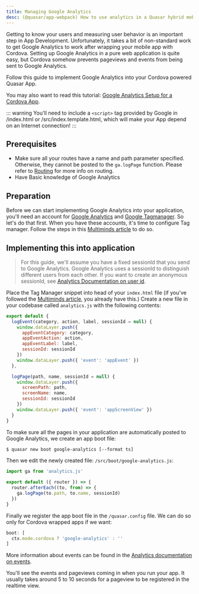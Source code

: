 ```yaml
---
title: Managing Google Analytics
desc: (@quasar/app-webpack) How to use analytics in a Quasar hybrid mobile app with Cordova.
---
```

Getting to know your users and measuring user behavior is an important step in App Development. Unfortunately, it takes a bit of non-standard work to get Google Analytics to work after wrapping your mobile app with Cordova. Setting up Google Analytics in a pure web application is quite easy, but Cordova somehow prevents pageviews and events from being sent to Google Analytics.

Follow this guide to implement Google Analytics into your Cordova powered Quasar App.

You may also want to read this tutorial: [Google Analytics Setup for a Cordova App](https://jannerantala.com/tutorials/quasar-framework-google-analytics-setup-for-cordova-app/).

::: warning
You'll need to include a `<script>` tag provided by Google in /index.html or /src/index.template.html, which will make your App depend on an Internet connection!
:::

## Prerequisites

* Make sure all your routes have a name and path parameter specified. Otherwise, they cannot be posted to the `ga.logPage` function. Please refer to [Routing](/quasar-cli-webpack/routing) for more info on routing.
* Have Basic knowledge of Google Analytics

## Preparation
Before we can start implementing Google Analytics into your application, you'll need an account for [Google Analytics](https://analytics.google.com) and [Google Tagmanager](https://tagmanager.google.com/). So let's do that first. When you have these accounts, it's time to configure Tag manager. Follow the steps in this [Multiminds article](https://www.multiminds.eu/blog/2016/12/google-analytics-and-tag-manager-with-ionic-and-cordova-apps/) to do so.

## Implementing this into application
> For this guide, we'll assume you have a fixed sessionId that you send to Google Analytics. Google Analytics uses a sessionId to distinguish different users from each other. If you want to create an anonymous sessionId, see [Analytics Documentation on user id](https://developers.google.com/analytics/devguides/collection/analyticsjs/cookies-user-id).

Place the Tag Manager snippet into head of your `index.html` file (if you've followed the [Multiminds article](http://www.multiminds.eu/2016/12/06/google-analytics-tag-manager-ionic-cordova/), you already have this.) Create a new file in your codebase called `analytics.js` with the following contents:

```javascript
export default {
  logEvent(category, action, label, sessionId = null) {
    window.dataLayer.push({
      appEventCategory: category,
      appEventAction: action,
      appEventLabel: label,
      sessionId: sessionId
    })
    window.dataLayer.push({ 'event': 'appEvent' })
  },

  logPage(path, name, sessionId = null) {
    window.dataLayer.push({
      screenPath: path,
      screenName: name,
      sessionId: sessionId
    })
    window.dataLayer.push({ 'event': 'appScreenView' })
  }
}
```

To make sure all the pages in your application are automatically posted to Google Analytics, we create an app boot file:

```bash
$ quasar new boot google-analytics [--format ts]
```

Then we edit the newly created file: `/src/boot/google-analytics.js`:

```js
import ga from 'analytics.js'

export default ({ router }) => {
  router.afterEach((to, from) => {
    ga.logPage(to.path, to.name, sessionId)
  })
}
```

Finally we register the app boot file in the `/quasar.config` file. We can do so only for Cordova wrapped apps if we want:

```js
boot: [
  ctx.mode.cordova ? 'google-analytics' : ''
]
```

More information about events can be found in the [Analytics documentation on events](https://developers.google.com/analytics/devguides/collection/analyticsjs/events).

You'll see the events and pageviews coming in when you run your app. It usually takes around 5 to 10 seconds for a pageview to be registered in the realtime view.
